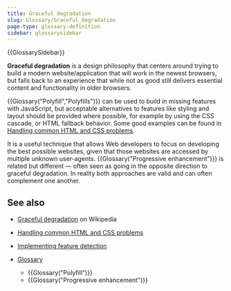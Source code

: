 ```yaml
---
title: Graceful degradation
slug: Glossary/Graceful_degradation
page-type: glossary-definition
sidebar: glossarysidebar
---
```


{{GlossarySidebar}}

**Graceful degradation** is a design philosophy that centers around trying to build a modern website/application that will work in the newest browsers, but falls back to an experience that while not as good still delivers essential content and functionality in older browsers.

{{Glossary("Polyfill","Polyfills")}} can be used to build in missing features with JavaScript, but acceptable alternatives to features like styling and layout should be provided where possible, for example by using the CSS cascade, or HTML fallback behavior. Some good examples can be found in [Handling common HTML and CSS problems](/en-US/docs/Learn/Tools_and_testing/Cross_browser_testing/HTML_and_CSS).

It is a useful technique that allows Web developers to focus on developing the best possible websites, given that those websites are accessed by multiple unknown user-agents. {{Glossary("Progressive enhancement")}} is related but different — often seen as going in the opposite direction to graceful degradation. In reality both approaches are valid and can often complement one another.

## See also

- [Graceful degradation](https://en.wikipedia.org/wiki/Graceful_degradation) on Wikipedia
- [Handling common HTML and CSS problems](/en-US/docs/Learn/Tools_and_testing/Cross_browser_testing/HTML_and_CSS)
- [Implementing feature detection](/en-US/docs/Learn/Tools_and_testing/Cross_browser_testing/Feature_detection)
- [Glossary](/en-US/docs/Glossary)

  - {{Glossary("Polyfill")}}
  - {{Glossary("Progressive enhancement")}}
